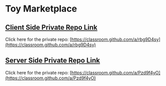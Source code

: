 # Toy Marketplace 
## [Client Side Private Repo Link](https://classroom.github.com/a/rbg9D4sy)
Click here for the private repo: [https://classroom.github.com/a/rbg9D4sy](https://classroom.github.com/a/rbg9D4sy)



## [Server Side Private Repo Link](https://classroom.github.com/a/Pzd9f4yO)
Click here for the private repo: [https://classroom.github.com/a/Pzd9f4yO](https://classroom.github.com/a/Pzd9f4yO)
